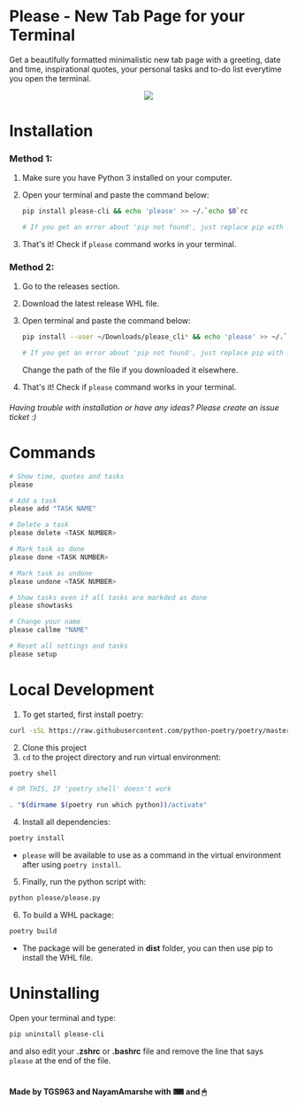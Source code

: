 # Please - New Tab Page for your Terminal
Get a beautifully formatted minimalistic new tab page with a greeting, date and time, inspirational quotes, your personal tasks and to-do list everytime you open the terminal.

<p align="center"><img src="https://user-images.githubusercontent.com/25067102/173348894-09190c99-baff-477a-9b48-b4d3cff0f029.gif"></img></center>

# Installation

### Method 1:

1. Make sure you have Python 3 installed on your computer.
2. Open your terminal and paste the command below:

   ```bash
   pip install please-cli && echo 'please' >> ~/.`echo $0`rc

   # If you get an error about 'pip not found', just replace pip with pip3.
   ```

3. That's it! Check if `please` command works in your terminal.

### Method 2:

1. Go to the releases section.
2. Download the latest release WHL file.
3. Open terminal and paste the command below:

   ```bash
   pip install --user ~/Downloads/please_cli* && echo 'please' >> ~/.`echo $0`rc

   # If you get an error about 'pip not found', just replace pip with pip3.
   ```

   Change the path of the file if you downloaded it elsewhere.

4. That's it! Check if `please` command works in your terminal.

###### Having trouble with installation or have any ideas? Please create an issue ticket :)

# Commands

```bash
# Show time, quotes and tasks
please

# Add a task
please add "TASK NAME"

# Delete a task
please delete <TASK NUMBER>

# Mark task as done
please done <TASK NUMBER>

# Mark task as undone
please undone <TASK NUMBER>

# Show tasks even if all tasks are markded as done
please showtasks

# Change your name
please callme "NAME"

# Reset all settings and tasks
please setup
```

# Local Development

1. To get started, first install poetry:

```bash
curl -sSL https://raw.githubusercontent.com/python-poetry/poetry/master/get-poetry.py | python -
```

2. Clone this project
3. `cd` to the project directory and run virtual environment:

```bash
poetry shell

# OR THIS, IF 'poetry shell' doesn't work

. "$(dirname $(poetry run which python))/activate"
```

4. Install all dependencies:

```bash
poetry install
```

- `please` will be available to use as a command in the virtual environment after using `poetry install`.

5. Finally, run the python script with:

```bash
python please/please.py
```

6. To build a WHL package:

```bash
poetry build
```

- The package will be generated in **dist** folder, you can then use pip to install the WHL file.

# Uninstalling

Open your terminal and type:

```bash
pip uninstall please-cli
```

and also edit your **.zshrc** or **.bashrc** file and remove the line that says `please` at the end of the file.

#

#### Made by TGS963 and NayamAmarshe with ⌨ and 🖱
